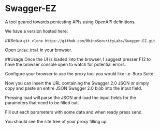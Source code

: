 # Swagger-EZ
A tool geared towards pentesting APIs using OpenAPI definitions.

We have a version hosted here:

##Setup
`git clone https://github.com/RhinoSecurityLabs/Swagger-EZ.git`

Open `index.html` in your browser.


##Usage
Once the UI is loaded into the browser, I suggest presser F12 to have the browser console open to watch for potential errors.

Configure your browser to use the proxy tool you would like i.e. Burp Suite.

Now you can insert the URL containing the Swagger 2.0 JSON or simply copy and paste an entire JSON Swagger 2.0 blob into the input field. 

Pressing load will parse the JSON and load the input fields for the parameters that need to be filled out.

Fill out each parameters with some data and when ready press send.

You should see the site tree of your proxy filling up.